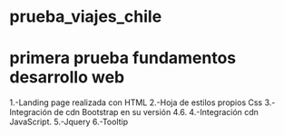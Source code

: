 # prueba_viajes_chile

# primera prueba fundamentos desarrollo web
1.-Landing page realizada con HTML
2.-Hoja de estilos propios Css
3.-Integración de cdn Bootstrap en su versión
4.6.
4.-Integración cdn JavaScript.
5.-Jquery 
6.-Tooltip

